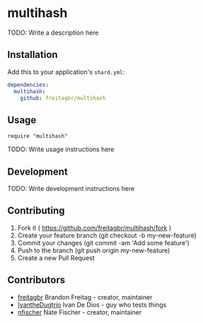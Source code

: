 # multihash

TODO: Write a description here

## Installation

Add this to your application's `shard.yml`:

```yaml
dependencies:
  multihash:
    github: freitagbr/multihash
```

## Usage

```crystal
require "multihash"
```

TODO: Write usage instructions here

## Development

TODO: Write development instructions here

## Contributing

1. Fork it ( https://github.com/freitagbr/multihash/fork )
2. Create your feature branch (git checkout -b my-new-feature)
3. Commit your changes (git commit -am 'Add some feature')
4. Push to the branch (git push origin my-new-feature)
5. Create a new Pull Request

## Contributors

- [freitagbr](https://github.com/freitagbr) Brandon Freitag - creator, maintainer
- [IvantheDugtrio](https://github.com/IvantheDugtrio) Ivan De Dios - guy who tests things
- [nfischer](https://github.com/nfischer) Nate Fischer - creator, maintainer
